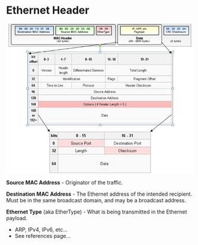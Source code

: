 # Ethernet Header

![](../.gitbook/assets/ethernet-frame-explained.png)

**Source MAC Address** - Originator of the traffic.

**Destination MAC Address** - The Ethernet address of the intended recipient. Must be in the same broadcast domain, and may be a broadcast address.

**Ethernet Type** \(aka EtherType\) - What is being transmitted in the Ethernet payload.

* ARP, IPv4, IPv6, etc...
* See references page...

